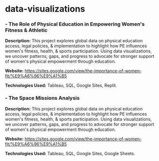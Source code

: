# data-visualizations

### - The Role of Physical Education in Empowering Women's Fitness & Athletic 
**Description:** This project explores global data on physical education access, legal policies, & implementation to highlight how PE influences women's fitness, health, & sports participation. Using data visualizations, we uncover patterns, gaps, and progress to advocate for stronger support of women's physical empowerment through education.

**Website:** https://sites.google.com/view/the-importance-of-women-fit/%E9%A6%96%E9%A1%B5

**Technologies Used:** Tableau, SQL, Google Sites, Replit.

### - The Space Missions Analysis
**Description:** This project explores global data on physical education access, legal policies, & implementation to highlight how PE influences women's fitness, health, & sports participation. Using data visualizations, we uncover patterns, gaps, and progress to advocate for stronger support of women's physical empowerment through education.

**Website:** https://sites.google.com/view/the-importance-of-women-fit/%E9%A6%96%E9%A1%B5

**Technologies Used:** Tableau, SQL, Google Sites, Google Sheets.

